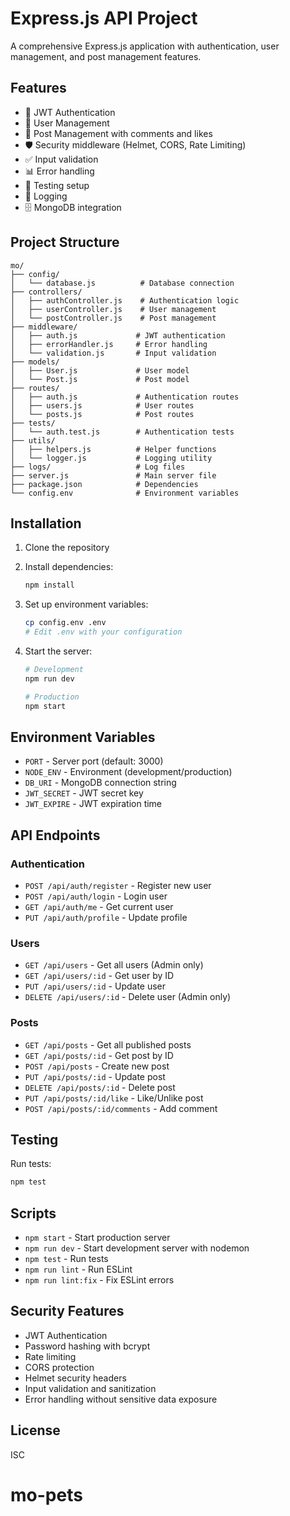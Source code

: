 # Express.js API Project

A comprehensive Express.js application with authentication, user management, and post management features.

## Features

- 🔐 JWT Authentication
- 👥 User Management
- 📝 Post Management with comments and likes
- 🛡️ Security middleware (Helmet, CORS, Rate Limiting)
- ✅ Input validation
- 📊 Error handling
- 🧪 Testing setup
- 📝 Logging
- 🗄️ MongoDB integration

## Project Structure

```
mo/
├── config/
│   └── database.js          # Database connection
├── controllers/
│   ├── authController.js    # Authentication logic
│   ├── userController.js    # User management
│   └── postController.js    # Post management
├── middleware/
│   ├── auth.js             # JWT authentication
│   ├── errorHandler.js     # Error handling
│   └── validation.js       # Input validation
├── models/
│   ├── User.js             # User model
│   └── Post.js             # Post model
├── routes/
│   ├── auth.js             # Authentication routes
│   ├── users.js            # User routes
│   └── posts.js            # Post routes
├── tests/
│   └── auth.test.js        # Authentication tests
├── utils/
│   ├── helpers.js          # Helper functions
│   └── logger.js           # Logging utility
├── logs/                   # Log files
├── server.js               # Main server file
├── package.json            # Dependencies
└── config.env              # Environment variables
```

## Installation

1. Clone the repository
2. Install dependencies:

   ```bash
   npm install
   ```

3. Set up environment variables:

   ```bash
   cp config.env .env
   # Edit .env with your configuration
   ```

4. Start the server:

   ```bash
   # Development
   npm run dev

   # Production
   npm start
   ```

## Environment Variables

- `PORT` - Server port (default: 3000)
- `NODE_ENV` - Environment (development/production)
- `DB_URI` - MongoDB connection string
- `JWT_SECRET` - JWT secret key
- `JWT_EXPIRE` - JWT expiration time

## API Endpoints

### Authentication

- `POST /api/auth/register` - Register new user
- `POST /api/auth/login` - Login user
- `GET /api/auth/me` - Get current user
- `PUT /api/auth/profile` - Update profile

### Users

- `GET /api/users` - Get all users (Admin only)
- `GET /api/users/:id` - Get user by ID
- `PUT /api/users/:id` - Update user
- `DELETE /api/users/:id` - Delete user (Admin only)

### Posts

- `GET /api/posts` - Get all published posts
- `GET /api/posts/:id` - Get post by ID
- `POST /api/posts` - Create new post
- `PUT /api/posts/:id` - Update post
- `DELETE /api/posts/:id` - Delete post
- `PUT /api/posts/:id/like` - Like/Unlike post
- `POST /api/posts/:id/comments` - Add comment

## Testing

Run tests:

```bash
npm test
```

## Scripts

- `npm start` - Start production server
- `npm run dev` - Start development server with nodemon
- `npm test` - Run tests
- `npm run lint` - Run ESLint
- `npm run lint:fix` - Fix ESLint errors

## Security Features

- JWT Authentication
- Password hashing with bcrypt
- Rate limiting
- CORS protection
- Helmet security headers
- Input validation and sanitization
- Error handling without sensitive data exposure

## License

ISC

# mo-pets
